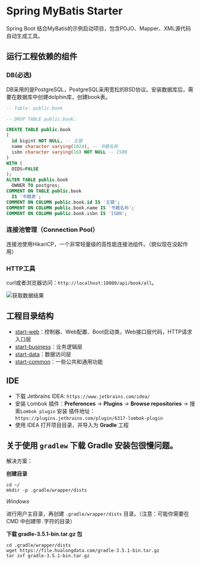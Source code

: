 # Spring MyBatis Starter

Spring Boot 结合MyBatis的示例启动项目，包含POJO、Mapper、XML源代码自动生成工具。

## 运行工程依赖的组件

### DB(必选)

DB采用的是PostgreSQL，PostgreSQL采用宽松的BSD协议。安装数据库后，需要在数据库中创建dolphin库，创建book表。



```sql
-- Table: public.book

-- DROP TABLE public.book;

CREATE TABLE public.book
(
  id bigint NOT NULL, -- 主键
  name character varying(1024), -- 书籍名称
  isbn character varying(16) NOT NULL -- ISBN
)
WITH (
  OIDS=FALSE
);
ALTER TABLE public.book
  OWNER TO postgres;
COMMENT ON TABLE public.book
  IS '书籍表';
COMMENT ON COLUMN public.book.id IS '主键';
COMMENT ON COLUMN public.book.name IS '书籍名称';
COMMENT ON COLUMN public.book.isbn IS 'ISBN';
```



### 连接池管理（Connection Pool）

连接池使用HikariCP，一个非常轻量级的高性能连接池组件。（貌似现在没起作用）



### HTTP工具



curl或者浏览器访问：`http://localhost:18080/api/book/all`。



![获取数据结果](https://raw.githubusercontent.com/hualongdata/spring-examples/master/spring-mybatis-starter/image/Selection_002.png)





## 工程目录结构

- [start-web](start-web)：控制器、Web配置、Boot启动类，Web接口层代码，HTTP请求入口层
- [start-business](start-business)：业务逻辑层
- [start-data](start-data)：数据访问层
- [start-common](start-common)：一些公共和通用功能

## IDE

- 下载 Jetbrains IDEA: `https://www.jetbrains.com/idea/`
- 安装 Lombok 插件：**Preferences** -> **Plugins** -> **Browse repositories** -> 搜索`Lombok plugin` 安装
    插件地址：`https://plugins.jetbrains.com/plugin/6317-lombok-plugin`
- 使用 IDEA 打开项目目录，并导入为 **Gradle** 工程

## 关于使用 `gradlew` 下载 Gradle 安装包很慢问题。

解决方案：

**创建目录**

```
cd ~/
mkdir -p .gradle/wrapper/dists
```

*Windows*

进行用户主目录，再创建 `.gradle/wrapper/dists` 目录。（注意：可能你需要在 CMD 中创建带`.`字符的目录）

**下载 gradle-3.5.1-bin.tar.gz 包**

```
cd .gradle/wrapper/dists
wget https://file.hualongdata.com/gradle-3.5.1-bin.tar.gz
tar zxf gradle-3.5.1-bin.tar.gz
```


